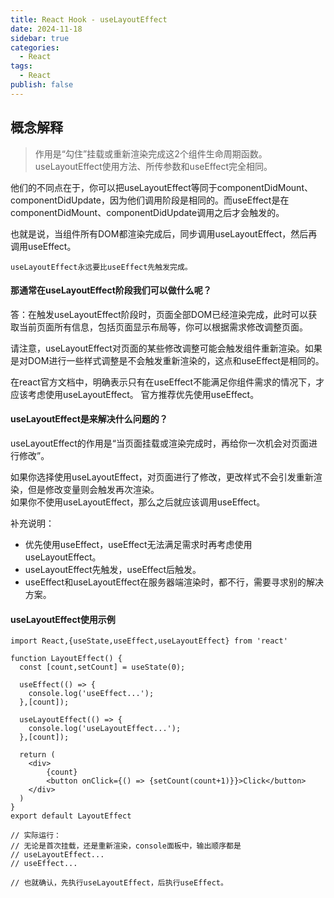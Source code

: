 ```yaml
---
title: React Hook - useLayoutEffect
date: 2024-11-18
sidebar: true
categories:
  - React
tags:
  - React
publish: false
---
```


## 概念解释
> 作用是“勾住”挂载或重新渲染完成这2个组件生命周期函数。useLayoutEffect使用方法、所传参数和useEffect完全相同。

他们的不同点在于，你可以把useLayoutEffect等同于componentDidMount、componentDidUpdate，因为他们调用阶段是相同的。而useEffect是在componentDidMount、componentDidUpdate调用之后才会触发的。

也就是说，当组件所有DOM都渲染完成后，同步调用useLayoutEffect，然后再调用useEffect。

`useLayoutEffect永远要比useEffect先触发完成。`

#### 那通常在useLayoutEffect阶段我们可以做什么呢？
答：在触发useLayoutEffect阶段时，页面全部DOM已经渲染完成，此时可以获取当前页面所有信息，包括页面显示布局等，你可以根据需求修改调整页面。

请注意，useLayoutEffect对页面的某些修改调整可能会触发组件重新渲染。如果是对DOM进行一些样式调整是不会触发重新渲染的，这点和useEffect是相同的。

在react官方文档中，明确表示只有在useEffect不能满足你组件需求的情况下，才应该考虑使用useLayoutEffect。 官方推荐优先使用useEffect。

#### useLayoutEffect是来解决什么问题的？
useLayoutEffect的作用是“当页面挂载或渲染完成时，再给你一次机会对页面进行修改”。

如果你选择使用useLayoutEffect，对页面进行了修改，更改样式不会引发重新渲染，但是修改变量则会触发再次渲染。<br />
如果你不使用useLayoutEffect，那么之后就应该调用useEffect。

补充说明：
+ 优先使用useEffect，useEffect无法满足需求时再考虑使用useLayoutEffect。
+ useLayoutEffect先触发，useEffect后触发。
+ useEffect和useLayoutEffect在服务器端渲染时，都不行，需要寻求别的解决方案。

#### useLayoutEffect使用示例
```tsx
import React,{useState,useEffect,useLayoutEffect} from 'react'

function LayoutEffect() {
  const [count,setCount] = useState(0);

  useEffect(() => {
    console.log('useEffect...');
  },[count]);

  useLayoutEffect(() => {
    console.log('useLayoutEffect...');
  },[count]);

  return (
    <div>
        {count}
        <button onClick={() => {setCount(count+1)}}>Click</button>
    </div>
  )
}
export default LayoutEffect

// 实际运行：
// 无论是首次挂载，还是重新渲染，console面板中，输出顺序都是
// useLayoutEffect...
// useEffect...

// 也就确认，先执行useLayoutEffect，后执行useEffect。
```